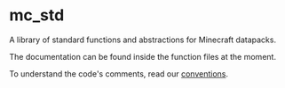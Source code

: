 # mc_std
A library of standard functions and abstractions for Minecraft datapacks.

The documentation can be found inside the function files at the moment.

To understand the code's comments, read our [conventions](https://gist.github.com/scrmbl-egg/239a5a06edc448e4b1945725c153d75d).
